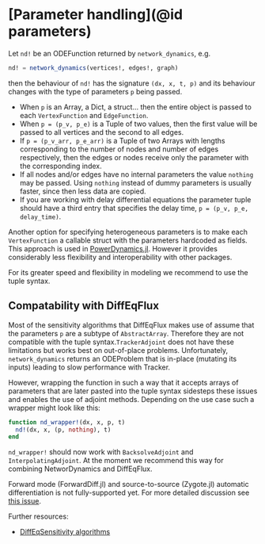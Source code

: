 # [Parameter handling](@id parameters)

Let `nd!` be an ODEFunction returned by `network_dynamics`, e.g.

```julia
nd! = network_dynamics(vertices!, edges!, graph)
```

 then the behaviour of `nd!` has the signature `(dx, x, t, p)` and its behaviour changes with the type of parameters `p` being passed.

  * When `p` is an Array, a Dict, a struct... then the entire object is passed to each `VertexFunction` and `EdgeFunction`.
  * When `p = (p_v, p_e)` is a Tuple of two values, then the first value will be passed to all vertices and the second to all edges.
  * If `p = (p_v_arr, p_e_arr)` is a Tuple of two Arrays with lengths corresponding to the number of nodes and number of edges respectively, then the edges or nodes receive only the parameter with the corresponding index.
  * If all nodes and/or edges have no internal parameters the value `nothing` may be passed. Using `nothing` instead of dummy parameters is usually faster, since then less data are copied.
  * If you are working with delay differential equations the parameter tuple should have a third entry that specifies the delay time, `p = (p_v, p_e, delay_time)`.

Another option for specifying heterogeneous parameters is to make each `VertexFunction` a callable struct with the parameters hardcoded as fields. This approach is used in [PowerDynamics.jl](https://github.com/JuliaEnergy/PowerDynamics.jl). However it provides considerably less flexibility and interoperability with other packages.

For its greater speed and flexibility in modeling we recommend to use the tuple syntax.



## Compatability with DiffEqFlux

Most of the sensitivity algorithms that DiffEqFlux makes use of assume that the parameters `p` are a subtype of `AbstractArray`. Therefore they are not compatible with the tuple syntax.`TrackerAdjoint` does not have these limitations but works best on out-of-place problems. Unfortunately, `network_dynamics` returns an ODEProblem that is in-place (mutating its inputs) leading to slow performance with Tracker.

However, wrapping the function in such a way that it accepts arrays of parameters that are later pasted into the tuple syntax sidesteps these issues and enables the use of adjoint methods. Depending on the use case such a wrapper might look like this:

```julia
function nd_wrapper!(dx, x, p, t)
  nd!(dx, x, (p, nothing), t)
end
```

`nd_wrapper!` should now work with `BacksolveAdjoint` and `InterpolatingAdjoint`. At the moment we recommend this way for combining NetworDynamics and DiffEqFlux.

Forward mode (ForwardDiff.jl) and source-to-source (Zygote.jl)  automatic differentiation  is not fully-supported yet. For more detailed discussion see [this issue](https://github.com/FHell/NetworkDynamics.jl/issues/34).

Further resources:

* [DiffEqSensitivity algorithms](https://diffeq.sciml.ai/stable/analysis/sensitivity/)
